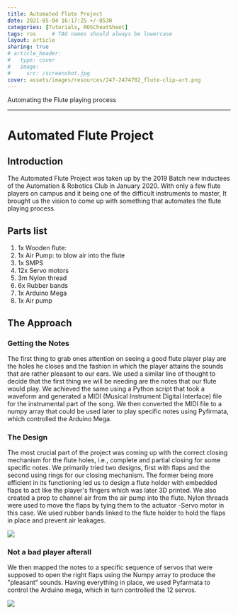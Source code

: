 ```yaml
---
title: Automated Flute Project
date: 2021-05-04 16:17:25 +/-0530
categories: [Tutorials, ROSCheatSheet]
tags: ros     # TAG names should always be lowercase
layout: article
sharing: true
# article_header:
#   type: cover
#   image:
#     src: /screenshot.jpg
cover: assets/images/resources/247-2474702_flute-clip-art.png
---
```

Automating the Flute playing process
<!--more-->
* * *

# Automated Flute Project

## Introduction

The Automated Flute Project was taken up by the 2019 Batch new inductees of the Automation & Robotics Club in January 2020. With only a few flute players on campus and it being one of the difficult instruments to master, It brought us the vision to come up with something that automates the flute playing process.

## Parts list

1.  1x Wooden flute:
2.  1x Air Pump: to blow air into the flute
3.  1x SMPS
4.  12x Servo motors
5.  3m Nylon thread
6.  6x Rubber bands
7.  1x Arduino Mega
8.  1x Air pump

## The Approach

### Getting the Notes

The first thing to grab ones attention on seeing a good flute player play are the holes he closes and the fashion in which the player attains the sounds that are rather pleasant to our ears.
We used a similar line of thought to decide that the first thing we will be needing are the notes that our flute would play.
We achieved the same using a Python script that took a waveform and generated a MIDI (Musical Instrument Digital Interface) file for the instrumental part of the song. We then converted the MIDI file to a numpy array that could be used later to play specific notes using Pyfirmata, which controlled the Arduino Mega.

### The Design

The most crucial part of the project was coming up with the correct closing mechanism for the flute holes, i.e., complete and partial closing for some specific notes. We primarily tried two designs, first with flaps and the second using rings for our closing mechanism. The former being more efficient in its functioning led us to design a flute holder with embedded flaps to act like the player's fingers which was later 3D printed. We also created a prop to channel air from the air pump into the flute. Nylon threads were used to move the flaps by tying them to the actuator -Servo motor in this case. We used rubber bands linked to the flute holder to hold the flaps in place and prevent air leakages.

<img src="{{site.baseurl}}/assets/images/resources/WhatsApp Image 2021-07-15 at 10.16.47 AM.jpeg">

### Not a bad player afterall

We then mapped the notes to a specific sequence of servos that were supposed to open the right flaps using the Numpy array to produce the "pleasant" sounds. Having everything in place, we used Pyfarmata to control the Arduino mega, which in turn controlled the 12 servos.

<img src="{{site.baseurl}}/assets/images/resources/WhatsApp Image 2021-07-15 at 10.16.47 AM (1).jpeg">